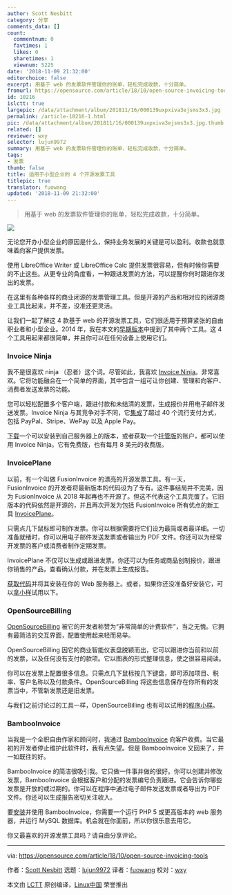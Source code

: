 ```yaml
---
author: Scott Nesbitt
category: 分享
comments_data: []
count:
  commentnum: 0
  favtimes: 1
  likes: 0
  sharetimes: 1
  viewnum: 5225
date: '2018-11-09 21:32:00'
editorchoice: false
excerpt: 用基于 web 的发票软件管理你的账单，轻松完成收款，十分简单。
fromurl: https://opensource.com/article/18/10/open-source-invoicing-tools
id: 10216
islctt: true
largepic: /data/attachment/album/201811/16/000139uxpxiva3ejsms3x3.jpg
permalink: /article-10216-1.html
pic: /data/attachment/album/201811/16/000139uxpxiva3ejsms3x3.jpg.thumb.jpg
related: []
reviewer: wxy
selector: lujun9972
summary: 用基于 web 的发票软件管理你的账单，轻松完成收款，十分简单。
tags:
- 发票
thumb: false
title: 适用于小型企业的 4 个开源发票工具
titlepic: true
translator: fuowang
updated: '2018-11-09 21:32:00'
---
```



> 
> 用基于 web 的发票软件管理你的账单，轻松完成收款，十分简单。
> 
> 
> 


![](/data/attachment/album/201811/16/000139uxpxiva3ejsms3x3.jpg)


无论您开办小型企业的原因是什么，保持业务发展的关键是可以盈利。收款也就意味着向客户提供发票。


使用 LibreOffice Writer 或 LibreOffice Calc 提供发票很容易，但有时候你需要的不止这些。从更专业的角度看，一种跟进发票的方法，可以提醒你何时跟进你发出的发票。


在这里有各种各样的商业闭源的发票管理工具。但是开源的产品和相对应的闭源商业工具比起来，并不差，没准还更灵活。


让我们一起了解这 4 款基于 web 的开源发票工具，它们很适用于预算紧张的自由职业者和小型企业。2014 年，我在本文的[早期版本](https://opensource.com/business/14/9/4-open-source-invoice-tools)中提到了其中两个工具。这 4 个工具用起来都很简单，并且你可以在任何设备上使用它们。


### Invoice Ninja


我不是很喜欢 ninja （忍者）这个词。尽管如此，我喜欢 [Invoice Ninja](https://www.invoiceninja.org/)。非常喜欢。它将功能融合在一个简单的界面，其中包含一组可让你创建、管理和向客户、消费者发送发票的功能。


您可以轻松配置多个客户端，跟进付款和未结清的发票，生成报价并用电子邮件发送发票。Invoice Ninja 与其竞争对手不同，它[集成](https://www.invoiceninja.com/integrations/)了超过 40 个流行支付方式，包括 PayPal、Stripe、WePay 以及 Apple Pay。


[下载](https://github.com/invoiceninja/invoiceninja)一个可以安装到自己服务器上的版本，或者获取一个[托管版](https://www.invoiceninja.com/invoicing-pricing-plans/)的账户，都可以使用 Invoice Ninja。它有免费版，也有每月 8 美元的收费版。


### InvoicePlane


以前，有一个叫做 FusionInvoice 的漂亮的开源发票工具。有一天，FusionInvoice 的开发者将最新版本的代码设为了专有。这件事结局并不完美，因为 FusionInvoice 从 2018 年起再也不开源了。但这不代表这个工具完蛋了。它旧版本的代码依然是开源的，并且再次开发为包括 FusionInvoice 所有优点的新工具 [InvoicePlane](https://invoiceplane.com/)。


只需点几下鼠标即可制作发票。你可以根据需要将它们设为最简或者最详细。一切准备就绪时，你可以用电子邮件发送发票或者输出为 PDF 文件。你还可以为经常开发票的客户或消费者制作定期发票。


InvoicePlane 不仅可以生成或跟进发票。你还可以为任务或商品创制报价，跟进你销售的产品，查看确认付款，并在发票上生成报告。


[获取代码](https://wiki.invoiceplane.com/en/1.5/getting-started/installation)并将其安装在你的 Web 服务器上。或者，如果你还没准备好安装它，可以[拿小样](https://demo.invoiceplane.com/)试用以下。


### OpenSourceBilling


[OpenSourceBilling](http://www.opensourcebilling.org/) 被它的开发者称赞为“非常简单的计费软件”，当之无愧。它拥有最简洁的交互界面，配置使用起来轻而易举。


OpenSourceBilling 因它的商业智能仪表盘脱颖而出，它可以跟进你当前和以前的发票，以及任何没有支付的款项。它以图表的形式整理信息，使之很容易阅读。


你可以在发票上配置很多信息。只需点几下鼠标按几下键盘，即可添加项目、税率、客户名称以及付款条件。OpenSourceBilling 将这些信息保存在你所有的发票当中，不管新发票还是旧发票。


与我们之前讨论过的工具一样，OpenSourceBilling 也有可以试用的[程序小样](http://demo.opensourcebilling.org/)。


### BambooInvoice


当我是一个全职自由作家和顾问时，我通过 [BambooInvoice](https://www.bambooinvoice.net/) 向客户收费。当它最初的开发者停止维护此软件时，我有点失望。但是 BambooInvoice 又回来了，并一如既往的好。


BambooInvoice 的简洁很吸引我。它只做一件事并做的很好。你可以创建并修改发票，BambooInvoice 会根据客户和分配的发票编号负责跟进。它会告诉你哪些发票是开放的或过期的。你可以在程序中通过电子邮件发送发票或者导出为 PDF 文件。你还可以生成报告密切关注收入。


要[安装](https://sourceforge.net/projects/bambooinvoice/)并使用 BambooInvoice，你需要一个运行 PHP 5 或更高版本的 web 服务器，并运行 MySQL 数据库。机会就在你面前，所以你很乐意去用它。


你又最喜欢的开源发票工具吗？请自由分享评论。




---


via: <https://opensource.com/article/18/10/open-source-invoicing-tools>


作者：[Scott Nesbitt](https://opensource.com/users/scottnesbitt) 选题：[lujun9972](https://github.com/lujun9972) 译者：[fuowang](https://github.com/fuowang) 校对：[wxy](https://github.com/wxy)


本文由 [LCTT](https://github.com/LCTT/TranslateProject) 原创编译，[Linux中国](https://linux.cn/) 荣誉推出